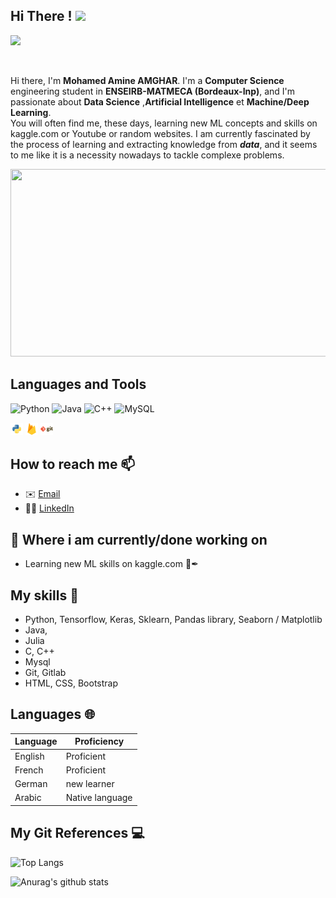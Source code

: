## Hi There ! <img src="https://raw.githubusercontent.com/MartinHeinz/MartinHeinz/master/wave.gif" width="30px">
![](https://visitor-badge.laobi.icu/badge?page_id=mamghar001)

<br>

Hi there, I'm **Mohamed Amine AMGHAR**. I'm a **Computer Science** engineering student in **ENSEIRB-MATMECA (Bordeaux-Inp)**, and I'm passionate about **Data Science** ,**Artificial Intelligence** et **Machine/Deep Learning**.<br>
You will often find me, these days, learning new ML concepts and skills on kaggle.com or Youtube or random websites. I am currently fascinated by the process of learning and extracting knowledge from ***data***, and it seems to me like it is a necessity nowadays to tackle complexe problems.

<p align="center" >
  <img src="https://media1.tenor.com/images/6593001b2e8e67a119852aa1fd46373c/tenor.gif?itemid=17208484" width="600" height="300">
</p >
<!--div class="tenor-gif-embed" data-postid="17208484" data-share-method="host" data-width="100%" data-aspect-ratio="1.0"><a href="https://tenor.com/view/machine-learning-baby-crying-deep-learning-sad-math-gif-17208484">Machine Learning Baby Crying GIF</a> from <a href="https://tenor.com/search/machinelearning-gifs">Machinelearning GIFs</a></div><script type="text/javascript" async src="https://tenor.com/embed.js"></script
https://images.squarespace-cdn.com/content/v1/580fa9f7e58c62cb7501937b/1496358009519-3OOP60SU1L9CWOXN544R/ke17ZwdGBToddI8pDm48kJRqFJ19D4P4EwsC9z3fiewUqsxRUqqbr1mOJYKfIPR7LoDQ9mXPOjoJoqy81S2I8N_N4V1vUb5AoIIIbLZhVYy7Mythp_T-mtop-vrsUOmeInPi9iDjx9w8K4ZfjXt2dn3So03l79BKEoq-AWKelKdncgyogL09V32_rYUHj6maCjLISwBs8eEdxAxTptZAUg/bedroom.gif?format=2500w-->

  ## Languages and Tools 
![Python](https://img.shields.io/badge/-Python-black?style=flat-square&logo=Python) 
![Java](https://img.shields.io/badge/-java-E34A86?style=flat-square&logo=java)
![C++](https://img.shields.io/badge/-C++-00599C?style=flat-square&logo=c++)
![MySQL](https://img.shields.io/badge/-MYSQL-black?style=flat-square&logo=mysql)

<code><img height="20" src="https://raw.githubusercontent.com/github/explore/80688e429a7d4ef2fca1e82350fe8e3517d3494d/topics/python/python.png"></code>
<code><img height="20" src="https://raw.githubusercontent.com/github/explore/80688e429a7d4ef2fca1e82350fe8e3517d3494d/topics/firebase/firebase.png"></code>
<code><img height="20" src="https://raw.githubusercontent.com/github/explore/80688e429a7d4ef2fca1e82350fe8e3517d3494d/topics/git/git.png"></code>


##  How to reach me 📫
 * ✉️  [Email](mailto:mamghar001@bordeaux-inp.fr)
 * 👨💼 [LinkedIn](https://www.linkedin.com/in/mohamed-amine-amghar-a81119196) 

<!--
## 📰 Blog Posts
<!-- BLOG-POST-LIST:START 
- Coming Soon 🔨✒
<!-- BLOG-POST-LIST:END -->

## 💼 Where i am currently/done working on
- Learning new ML skills on kaggle.com 🔨✒


## My skills 📜


- Python, Tensorflow, Keras, Sklearn, Pandas library, Seaborn / Matplotlib
- Java, 
- Julia
- C, C++
- Mysql
- Git, Gitlab
- HTML, CSS, Bootstrap



## Languages 🌐

| Language      | Proficiency                                                               |
| ------------- | ------------------------------------------------------------------------- |
| English       | Proficient              |
| French        | Proficient  |
| German        | new learner      |
| Arabic        | Native language  |                                                         |

## My Git References 💻

![Top Langs](https://github-readme-stats.vercel.app/api/top-langs/?username=mamghar001&layout=compact)

![Anurag's github stats](https://github-readme-stats.vercel.app/api?username=mamghar001&show_icons=true&theme=radical)
